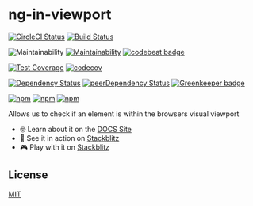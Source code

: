 # ng-in-viewport

<!-- Badges section here. -->
[![CircleCI Status][circle-ci-badge]][circle-ci-badge-url]
[![Build Status][azure-devops-badge]][azure-devops-badge-url]

![Maintainability][sonarcloud-badge]
[![Maintainability][codeclimate-maintainability-badge]][codeclimate-maintainability-badge-url]
[![codebeat badge][codebeat-badge]][codebeat-badge-url]

[![Test Coverage][codeclimate-coverage-badge]][codeclimate-coverage-badge-url]
[![codecov][codecov-badge]][codecov-badge-url]

[![Dependency Status][david-badge]][david-badge-url]
[![peerDependency Status][david-peer-badge]][david-peer-badge-url]
[![Greenkeeper badge][greenkeeper-badge]][greenkeeper-badge-url]

[![npm][npm-badge-version]][npm-badge-url]
[![npm][npm-badge-license]][npm-badge-url]
[![npm][npm-badge-downloads]][npm-badge-url]

Allows us to check if an element is within the browsers visual viewport

- 🤓 Learn about it on the [DOCS Site][lib-docs]
- 🚀 See it in action on [Stackblitz][example-app]
- 🎮 Play with it on [Stackblitz][example-app-embed]

## License

[MIT](https://github.com/k3nsei/angular2-in-viewport/blob/master/LICENSE)

[circle-ci-badge]: https://img.shields.io/circleci/build/github/k3nsei/ng-in-viewport/master?logo=CircleCi&style=for-the-badge&token=1c961beeff7d2e03a4203efd1858081b9901caac
[circle-ci-badge-url]: https://circleci.com/gh/k3nsei/ng-in-viewport/tree/master

[azure-devops-badge]: https://img.shields.io/azure-devops/build/k3nsei/a2099adb-d5fb-4377-b950-042475976b1e/3?logo=Azure%20Pipelines&style=for-the-badge
[azure-devops-badge-url]: https://k3nsei.visualstudio.com/ng-in-viewport/_build/latest?definitionId=3

[codeclimate-maintainability-badge]: https://img.shields.io/codeclimate/maintainability/k3nsei/ng-in-viewport?logo=Code%20Climate&style=for-the-badge
[codeclimate-maintainability-badge-url]: https://codeclimate.com/github/k3nsei/ng-in-viewport/maintainability

[codeclimate-coverage-badge]: https://img.shields.io/codeclimate/coverage/k3nsei/ng-in-viewport?logo=Code%20Climate&style=for-the-badge
[codeclimate-coverage-badge-url]: https://codeclimate.com/github/k3nsei/ng-in-viewport/test_coverage

[codebeat-badge]: https://codebeat.co/badges/73e483ff-fb24-4ad1-9878-89aa1ed55192
[codebeat-badge-url]: https://codebeat.co/projects/github-com-k3nsei-ng-in-viewport-develop

[codecov-badge]: https://img.shields.io/codecov/c/github/k3nsei/ng-in-viewport/develop?logo=codecov&style=for-the-badge
[codecov-badge-url]: https://codecov.io/gh/k3nsei/ng-in-viewport

[sonarcloud-badge]: https://img.shields.io/sonar/quality_gate/ng-in-viewport?logo=SonarCloud&server=https%3A%2F%2Fsonarcloud.io&style=for-the-badge

[greenkeeper-badge]: https://badges.greenkeeper.io/k3nsei/ng-in-viewport.svg
[greenkeeper-badge-url]: https://greenkeeper.io/

[david-badge]: https://img.shields.io/david/k3nsei/ng-in-viewport?logo=node.js&path=projects%2Fng-in-viewport&style=for-the-badge
[david-badge-url]: https://david-dm.org/k3nsei/ng-in-viewport/develop?path=projects/ng-in-viewport

[david-peer-badge]: https://img.shields.io/david/peer/k3nsei/ng-in-viewport?logo=node.js&path=projects%2Fng-in-viewport&style=for-the-badge
[david-peer-badge-url]: https://david-dm.org/k3nsei/ng-in-viewport/develop?type=peer&path=projects/ng-in-viewport

[npm-badge-version]: https://img.shields.io/npm/v/ng-in-viewport?style=for-the-badge
[npm-badge-license]: https://img.shields.io/npm/l/ng-in-viewport?style=for-the-badge
[npm-badge-downloads]: https://img.shields.io/npm/dm/ng-in-viewport?style=for-the-badge
[npm-badge-url]: https://www.npmjs.com/package/ng-in-viewport

[lib-docs]: https://k3nsei.gitbook.io/ng-in-viewport/
[api-docs]: https://k3nsei.github.io/ng-in-viewport/

[example-app]: https://ng-in-viewport-example.stackblitz.io/
[example-app-embed]: https://stackblitz.com/edit/ng-in-viewport-example?embed=1&file=src/main.ts
